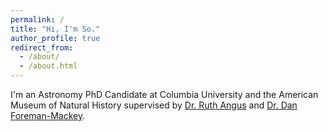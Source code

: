 ```yaml
---
permalink: /
title: "Hi, I'm So."
author_profile: true
redirect_from: 
  - /about/
  - /about.html
---
```


I'm an Astronomy PhD Candidate at Columbia University and the American Museum of Natural History supervised by [Dr. Ruth Angus](https://ruthangus.github.io/) and [Dr. Dan Foreman-Mackey](https://dfm.io/). 